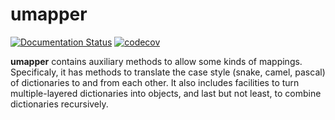 
# umapper

[![Documentation Status](https://readthedocs.org/projects/umapper/badge/?version=stable)](http://umapper.readthedocs.io/?badge=latest)
[![codecov](https://codecov.io/github/vottini/umapper/graph/badge.svg?token=N2H2WJ0SC5)](https://codecov.io/github/vottini/umapper)

**umapper** contains auxiliary methods to allow some kinds of mappings.
Specificaly, it has methods to translate the case style (snake, camel, pascal) of
dictionaries to and from each other. It also includes facilities to turn multiple-layered
dictionaries into objects, and last but not least, to combine dictionaries recursively.

